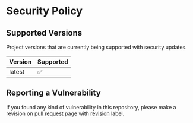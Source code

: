 # Security Policy

## Supported Versions

Project versions that are currently being supported with security updates.

| Version | Supported          |
| ------- | ------------------ |
| latest  | :white_check_mark: |

## Reporting a Vulnerability

If you found any kind of vulnerability in this repository, please make a revision on [pull request](https://github.com/ezralazuardy/gemastik/issues) page with [revision](https://github.com/ezralazuardy/gemastik/labels) label.
